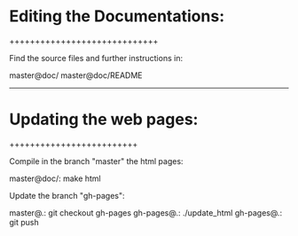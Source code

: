 
# Editing the Documentations:
+++++++++++++++++++++++++++++

Find the source files and further instructions in:

master@doc/
master@doc/README

------------------------------

# Updating the web pages:
+++++++++++++++++++++++++

Compile in the branch "master" the html pages:

master@doc/: make html

Update the branch "gh-pages":

master@.: git checkout gh-pages
gh-pages@.: ./update_html
gh-pages@.: git push

